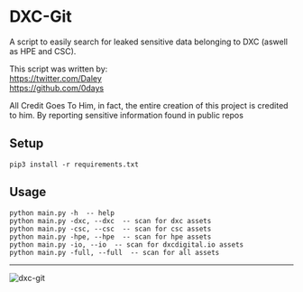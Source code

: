 # DXC-Git
A script to easily search for leaked sensitive data belonging to DXC (aswell as HPE and CSC).
  
This script was written by:<br> https://twitter.com/Daley  
https://github.com/0days  

All Credit Goes To Him, in fact, the entire creation of this project is credited to him. By reporting sensitive information found in public repos

## Setup
```
pip3 install -r requirements.txt  
```
## Usage
```
python main.py -h  -- help  
python main.py -dxc, --dxc  -- scan for dxc assets  
python main.py -csc, --csc  -- scan for csc assets   
python main.py -hpe, --hpe  -- scan for hpe assets
python main.py -io, --io  -- scan for dxcdigital.io assets
python main.py -full, --full  -- scan for all assets   
```
<hr>

![dxc-git](https://i.imgur.com/KB6nhmP.gif)
